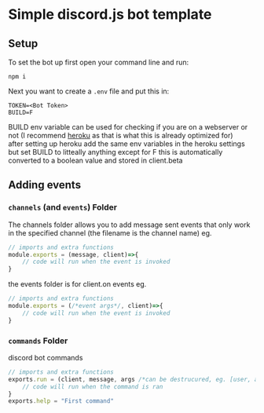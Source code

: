 # Simple discord.js bot template
## Setup
To set the bot up first open your command line and run:
```
npm i
```
Next you want to create a `.env` file and put this in:
```
TOKEN=<Bot Token>
BUILD=F
```
BUILD env variable can be used for checking if you are on a webserver or not (I recommend [heroku](https://signup.heroku.com/) as that is what this is already optimized for)  
after setting up heroku add the same env variables in the heroku settings but set BUILD to litteally anything except for F this is automatically converted to a boolean value and stored in client.beta  
## Adding events
### `channels` (and `events`) Folder
The channels folder allows you to add message sent events that only work in the specified channel (the filename is the channel name) eg.
```js
// imports and extra functions
module.exports = (message, client)=>{
    // code will run when the event is invoked
}
```
the events folder is for client.on events eg.
```js
// imports and extra functions
module.exports = (/*event args*/, client)=>{
    // code will run when the event is invoked
}
```
### `commands` Folder
discord bot commands
```js
// imports and extra functions
exports.run = (client, message, args /*can be destrucured, eg. [user, amount]*/)=>{
    // code will run when the command is ran
}
exports.help = "First command"
```
